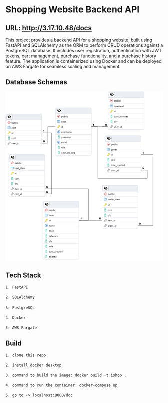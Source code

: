 # Shopping Website Backend API

## URL: http://3.17.10.48/docs

This project provides a backend API for a shopping website, built using FastAPI and SQLAlchemy as the ORM to perform CRUD operations against a PostgreSQL database. It includes user registration, authentication with JWT tokens, cart management, purchase functionality, and a purchase history feature. The application is containerized using Docker and can be deployed on AWS Fargate for seamless scaling and management.

## Database Schemas

![ishop db](pics/ishop.png)

## Tech Stack
    1. FastAPI

    2. SQLAlchemy

    3. PostgreSQL

    4. Docker

    5. AWS Fargate

## Build
    1. clone this repo

    2. install docker desktop

    3. command to build the image: docker build -t ishop .

    4. command to run the container: docker-compose up

    5. go to -> localhost:8000/doc